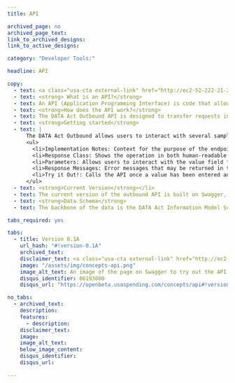 ```yaml
---
title: API

archived_page: no
archived_page_text:
link_to_archived_designs:
link_to_active_designs:

category: "Developer Tools:"

headline: API

copy:
  - text: <a class="usa-cta external-link" href="http://ec2-52-222-21-220.us-gov-west-1.compute.amazonaws.com/v1/ui/" target="_blank">Access the Alpha Outbound API</a>
  - text: <strong> What is an API?</strong>
  - text: An API (Application Programming Interface) is code that allows software to communicate over the internet. The DATA Act implementation team has published an open API as part of the future USAspending.gov platform. The DATA Act Outbound API is built as a RESTful (Representational State Transfer) interface to allow interaction with the cloud-based environment that hosts USAspending.gov data.
  - text: <strong>How does the API work?</strong>
  - text: The DATA Act Outbound API is designed to transfer requests in flexible pieces that users can control in order to retrieve specific data. Through a series of API endpoints, users can call for a portion of the data related to a field as specific as a single Unique Record Identifier (URI), or as broad as an account that meets defined criteria. The outbound API gives developers and other users a powerful tool to connect with the data that they need.
  - text: <strong>Getting started</strong>
  - text: |
      The DATA Act Outbound allows users to interact with several sample endpoints. Clicking on an endpoint opens a window with multiple sections:
      <ul>
        <li>Implementation Notes: Context for the purpose of the endpoint</li>
        <li>Response Class: Shows the operation in both human-readable (“Model”) and machine-readable (“Example Value”) format</li>
        <li>Parameters: Allows users to interact with the value field for the endpoint. For POST calls, the “Data Type” field will also display an example query – click this text to automatically import it into the value field. For GET calls, users must manually fill out the value field.</li>
        <li>Response Messages: Error messages that may be returned in the event of an issue</li>
        <li>Try it Out!: Calls the API once a value has been entered and returns a response
      </ul>
  - text: <strong>Current Version</strong></li>
  - text: The current version of the outbound API is built on Swagger, an ecosystem of tools aligned to a formal specification describing REST APIs in both human- and machine-readable formats. At the current stage of API development, the Swagger platform supports rapid and iterative prototyping of the outbound API to best fit users' needs and provide working example of functionality for review. The initial publication of the DATA Act Outbound API is scheduled for the end of August 2016, and will be completed in October of 2016.
  - text: <strong>Data Schema</strong>
  - text: The backbone of the data is the DATA Act Information Model Schema v1.0 (Schema), which provides technical specifications for the federal financial and award data on USAspending.gov. The DATA Act Outbound API is aligned with the Schema. For more information on the Schema, as well as diagrams, information flow context, and the online data dictionary, please visit <a class="usa-cta external-link" href="http://fedspendingtransparency.github.io/data-model/" target="_blank">here</a>

tabs_required: yes

tabs:
  - title: Version 0.1A
    url_hash: "#!version-0.1A"
    archived_text:
    disclaimer_text: <a class="usa-cta external-link" href="http://ec2-52-222-21-220.us-gov-west-1.compute.amazonaws.com/v1/ui/" target="_blank">Access the Alpha Outbound API</a>
    image: "/assets/img/concepts-api.png"
    image_alt_text: An image of the page on Swagger to try out the API.
    disqus_identifier: 06193088
    disqus_url: "https://openbeta.usaspending.com/concepts/api#!version-0.1A"

no_tabs:
  - archived_text:
    description:
    features:
      - description:
    disclaimer_text:
    image:
    image_alt_text:
    below_image_content:
    disqus_identifier:
    disqus_url:

---
```

